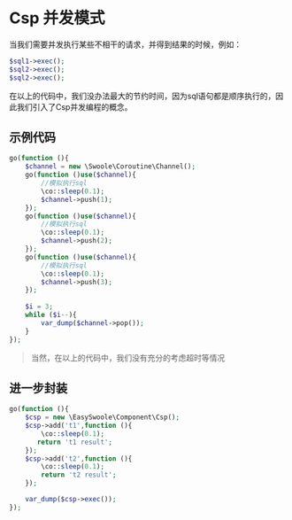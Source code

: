 # Csp 并发模式
当我们需要并发执行某些不相干的请求，并得到结果的时候，例如：
```php
$sql1->exec();
$sql2->exec();
$sql2->exec();
```
在以上的代码中，我们没办法最大的节约时间，因为sql语句都是顺序执行的，因此我们引入了Csp并发编程的概念。

## 示例代码
```php
go(function (){
    $channel = new \Swoole\Coroutine\Channel();
    go(function ()use($channel){
        //模拟执行sql
        \co::sleep(0.1);
        $channel->push(1);
    });
    go(function ()use($channel){
        //模拟执行sql
        \co::sleep(0.1);
        $channel->push(2);
    });
    go(function ()use($channel){
        //模拟执行sql
        \co::sleep(0.1);
        $channel->push(3);
    });
    
    $i = 3;
    while ($i--){
        var_dump($channel->pop());
    }
});
```

> 当然，在以上的代码中，我们没有充分的考虑超时等情况

## 进一步封装

```php
go(function (){
    $csp = new \EasySwoole\Component\Csp();
    $csp->add('t1',function (){
        \co::sleep(0.1);
       return 't1 result';
    });
    $csp->add('t2',function (){
        \co::sleep(0.1);
        return 't2 result';
    });

    var_dump($csp->exec());
});
```